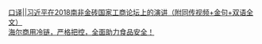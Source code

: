   
[口译||习近平在2018南非金砖国家工商论坛上的演讲（附同传视频+金句+双语全文）](http://www.dianyue.me/archives/123/2rhb8jvdnmzaad67/)  
[海尔商用冷链，严格把控，全面助力食品安全！](http://www.dianyue.me/archives/583/m3zcmvwr1lc0lufq/)